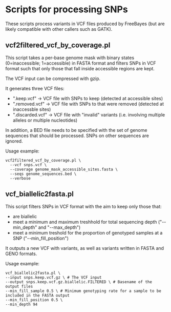 # Scripts for processing SNPs

These scripts process variants in VCF files produced by FreeBayes (but are likely compatible with other callers such as GATK).

## vcf2filtered_vcf_by_coverage.pl

This script takes a per-base genome mask with binary states (0=inaccessible; 1=accessible) in FASTA format and filters SNPs in VCF format such that only those that fall inside accessible regions are kept.

The VCF input can be compressed with gzip.

It generates three VCF files:

- ".keep.vcf"       -> VCF file with SNPs to keep (detected at accessible sites)
- ".removed.vcf"    -> VCF file with SNPs to that were removed (detected at inaccessble sites)
- ".discarded.vcf"  -> VCF file with "invalid" variants (i.e. involving multiple alleles or multiple nucleotides) 

In addition, a BED file needs to be specified with the set of genome sequences that should be processed. SNPs on other sequences are ignored.

Usage example:

    vcf2filtered_vcf_by_coverage.pl \
      --vcf snps.vcf \
      --coverage genome_mask_accessible_sites.fasta \
      --seqs genome_sequences.bed \
      --verbose

## vcf_biallelic2fasta.pl

This script filters SNPs in VCF format with the aim to keep only those that:

- are biallelic
- meet a minimum and maximum treshhold for total sequencing depth ("--min_depth" and "--max_depth")
- meet a minimum treshold for the proportion of genotyped samples at a SNP ("--min_fill_position")

It outputs a new VCF with variants, as well as variants written in FASTA and GENO formats.

Usage example:
    
    vcf_biallelic2fasta.pl \
    --input snps.keep.vcf.gz \ # The VCF input
    --output snps.keep.vcf.gz.biallelic.FILTERED \ # Basename of the output files
    --min_fill_sample 0.5 \ # Minimum genotyping rate for a sample to be included in the FASTA output
    --min_fill_position 0.5 \
    --min_depth 94
    
    
